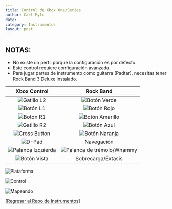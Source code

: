 ```yaml
---
title: Control de Xbox One/Series
author: Carl Mylo
date: 
category: Instrumentos
layout: post
---
```


## NOTAS:

* No existe un perfil porque la configuración es por defecto.
* Este control requiere configuración avanzada.
* Para jugar partes de instrumento como guitarra (Padtar), necesitas tener Rock Band 3 Deluxe instalado.

| **Xbox Control**          | **Rock Band** |
|:------------------:|:---------------------:|
| ![Gatillo L2](https://carlmylo.github.io/docu-rpcs3/images/btns/ctrls/xbox/lt.png "Gatillo Izquierdo") | ![Botón Verde](https://carlmylo.github.io/docu-rpcs3/images/btns/gtrs/gf.png "Botón Verde") |
| ![Botón L1](https://carlmylo.github.io/docu-rpcs3/images/btns/ctrls/xbox/lb.png "Botón Bumper Izquierdo") | ![Botón Rojo](https://carlmylo.github.io/docu-rpcs3/images/btns/gtrs/rf.png "Botón Rojo") |
| ![Botón R1](https://carlmylo.github.io/docu-rpcs3/images/btns/ctrls/xbox/rb.png "Botón Bumper Derecho") | ![Botón Amarillo](https://carlmylo.github.io/docu-rpcs3/images/btns/gtrs/yf.png "Botón Amarillo") |
| ![Gatillo R2](https://carlmylo.github.io/docu-rpcs3/images/btns/ctrls/xbox/rt.png "Gatillo Derecho") | ![Botón Azul](https://carlmylo.github.io/docu-rpcs3/images/btns/gtrs/bf.png "Botón Azul") |
| ![Cross Button](https://carlmylo.github.io/docu-rpcs3/images/btns/ctrls/xbox/a.png "A Button") | ![Botón Naranja](https://carlmylo.github.io/docu-rpcs3/images/btns/gtrs/of.png "Botón Naranja") |
| ![D-Pad](https://carlmylo.github.io/docu-rpcs3/images/btns/ctrls/xbox/dp.png "D-Pad") | Navegación |
| ![Palanca Izquierda](https://carlmylo.github.io/docu-rpcs3/images/btns/ctrls/xbox/ls.png "Palanca Izquierda") | ![Palanca de trémolo/Whammy](https://carlmylo.github.io/docu-rpcs3/images/btns/gtrs/wb.png "Palanca de trémolo/Whammy") |
| ![Botón Vista](https://carlmylo.github.io/docu-rpcs3/images/btns/ctrls/xbox/viw.png "Botón Vista") | Sobrecarga/Éxtasis |


![Plataforma](https://carlmylo.github.io/docu-rpcs3/images/instruments/plat/xbx.png "Plataforma") 

![Control](https://carlmylo.github.io/docu-rpcs3/images/instruments/cont/xbxcontroller.png "Control") 

![Mapeando](https://carlmylo.github.io/docu-rpcs3/images/instruments/xboxpadmapping.png "Mapeando") 

[[Regresar al Repo de Instrumentos]](https://rb3pc.milohax.org/espanol/repodeinst/#lista-de-instrumentos)

